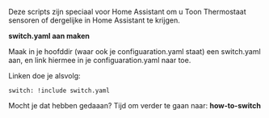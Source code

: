 Deze scripts zijn speciaal voor Home Assistant om u Toon Thermostaat sensoren of dergelijke in Home Assistant te krijgen.

**switch.yaml aan maken**

Maak in je hoofddir (waar ook je configuaration.yaml staat) een switch.yaml aan, en link hiermee in je configuaration.yaml naar toe.

Linken doe je alsvolg:

``
switch: !include switch.yaml
``

Mocht je dat hebben gedaaan? Tijd om verder te gaan naar: **how-to-switch**
